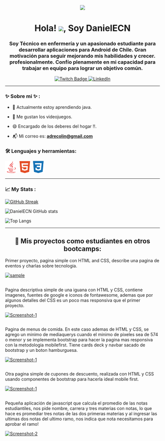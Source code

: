 <div id="header" align="center">
  <img src="https://media.tenor.com/I3RjM4xQO0kAAAAi/monitors-typing.gif" width="200" />
  <h1 align="center" > Hola! <img src="https://media.tenor.com/s6qI01PlPDYAAAAi/yoshi-egg.gif" width="40">, Soy DanielECN </h1>
  <h3 align="center">Soy Técnico en enfermería y un apasionado estudiante para desarrollar aplicaciones para Android de Chile. Gran motivación para seguir mejorando mis habilidades y crecer.
       profesionalmente. Confío plenamente en mi capacidad para trabajar en equipo para lograr un objetivo común.

    
  </h3>
  
</div>

<div id="badges" align="center">
  <a href="https://www.twitch.tv/bl00d_sin">
    <img src="https://img.shields.io/twitch/status/bl00d_sin?style=for-the-badge&logo=twitch&labelColor=%236441A5&color=%23B9A3E3"                 alt="Twitch Badge" />
  </a> 
  
  <a href="https://www.linkedin.com/in/daniel-cerda-nilo-6015a768/">
    <img src="https://img.shields.io/badge/Linked-In-blue"                 
      alt="LinkedIn" />
  </a>
</div>

---

###  ✨ Sobre mi ✨ :

- 🔧 Actualmente estoy aprendiendo java.
  
- 💬 Me gustan los videojuegos.

- 😄 Encargado de los deberes del hogar !!.
  
- 📬 Mi correo es: **adrecolin@gmail.com**


<div align"left">
  <h3>🛠️ Lenguajes y herramientas:</h3>
  <div>
    <img src="https://github.com/devicons/devicon/blob/master/icons/java/java-plain.svg" title="JAva" width="40" height="40">
    <img src="https://github.com/devicons/devicon/blob/master/icons/html5/html5-plain.svg" title="Html5" width="40" height="40">
    <img src="https://github.com/devicons/devicon/blob/master/icons/css3/css3-plain.svg" title="Css3" width="40" height="40">
    
    
  </div>
</div>

---
### 📈 My Stats :

[![GitHub Streak](https://github-readme-streak-stats.herokuapp.com?user=DanielECN&theme=merko&locale=es&date_format=M%20j%5B%2C%20Y%5D&mode=weekly)](https://git.io/streak-stats)

![DanielECN GitHub stats](https://github-readme-stats.vercel.app/api?username=DanielECN&show_icons=true&theme=merko)

![Top Langs](https://github-readme-stats.vercel.app/api/top-langs/?username=DanielECN&hide_progress=true)

---
<h2 align="center">📝 Mis proyectos como estudiantes en otros bootcamps:</h2> 

<div>
    <p>Primer proyecto, pagina simple con HTML and CSS, describe una pagina de eventos y charlas sobre tecnologia.</p>
<a href="https://danielecn.github.io/01Meet-and-Coffee/"><img src="https://i.ibb.co/mTc02Nq/sample.png" alt="sample" border="0" width="200" height="200" /></a>
</div>

<h2></h2> 

<div>
  <p>Pagina descriptiva simple de una iguana con HTML y CSS, contiene imagenes, fuentes de google e iconos de fontawesome, ademas que por algunos detalles del CSS es un poco mas responsiva que el primer proyecto.</p>
<a href="https://danielecn.github.io/02Iguana-Page/"><img src="https://i.ibb.co/k01Z71X/Screenshot-1.png" alt="Screenshot-1" border="0" width="200" height="200" /></a>
</div>

<h2></h2> 

<div>
  <p>Pagina de menus de comida. En este caso ademas de HTML y CSS, se agrego un minimo de mediaquerys cuando el minimo de pixeles sea de 574 o menor y se implementa bootstrap para hacer la pagina mas responsiva con la metodologia mobilefirst. Tiene cards deck y navbar sacado de bootstrap y un boton hamburguesa.</p>
<a href="https://danielecn.github.io/03Suricata/"><img src="https://i.ibb.co/C9djVDH/Screenshot-1.png" alt="Screenshot-1" border="0" width="200" height="200" /></a>
</div>

<h2></h2> 

<div>
  <p>Otra pagina simple de cupones de descuento, realizada con HTML y CSS usando componentes de bootstrap para hacerla ideal mobile first.</p>
<a href="https://danielecn.github.io/04Cuppon/"><img src="https://i.ibb.co/9N80z3y/Screenshot-1.png" alt="Screenshot-1" border="0" width="200" height="200" /></a>
</div>

<h2></h2> 

<div>
  <p>Pequeña aplicación de javascript que calcula el promedio de las notas estudiantiles, nos pide nombre, carrera y tres materias con notas, lo que hace es promediar tres notas de las dos primeras materias y al ingresar las ultimas dos notas del ultimo ramo, nos indica que nota necesitamos para aprobar el ramo! </p>
<a href="https://danielecn.github.io/05NotaFinal/"><img src="https://i.ibb.co/4jHdgD4/Screenshot-2.png" alt="Screenshot-2" border="0" width="200" height="200" /></a>
</div>

<h2></h2> 







<!--
**DanielECN/DanielECN** is a ✨ _special_ ✨ repository because its `README.md` (this file) appears on your GitHub profile.

Here are some ideas to get you started:

🛠️ I’m currently working on ...
- 🌱 I’m currently learning ...
- 👯 I’m looking to collaborate on ...
- 🤔 I’m looking for help with ...
- 💬 Ask me about ...
- 📫 How to reach me: ...
- 😄 Pronouns: ...
- ⚡ Fun fact: ...
-->
